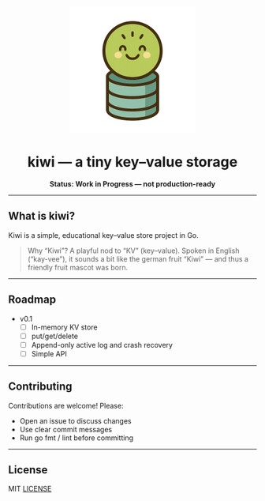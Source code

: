 <p align="center">
  <img src="assets/kiwi-logo.png" alt="Kiwi KV Store logo" width="256" />
</p>

<h1 align="center">kiwi — a tiny key–value storage</h1>

<p align="center">
  <b>Status: Work in Progress — not production-ready</b>
</p>

---

## What is kiwi?

Kiwi is a simple, educational key–value store project in Go.

> Why “Kiwi”?
> A playful nod to “KV” (key–value). Spoken in English (“kay-vee”), it sounds a bit like the german fruit “Kiwi” — and thus a friendly fruit mascot was born.

---

## Roadmap

- v0.1
    - [ ] In-memory KV store
    - [ ] put/get/delete
    - [ ] Append-only active log and crash recovery
    - [ ] Simple API

---

## Contributing

Contributions are welcome! Please:
- Open an issue to discuss changes
- Use clear commit messages
- Run go fmt / lint before committing

---

## License

MIT [LICENSE](LICENSE)